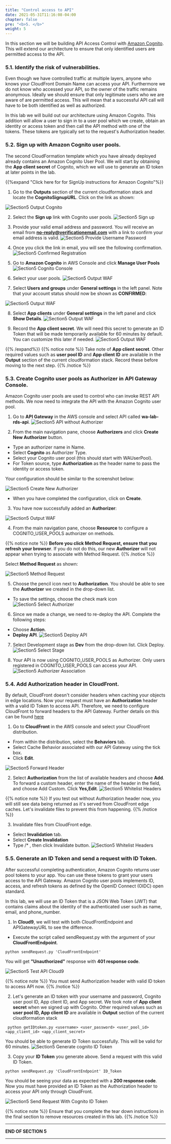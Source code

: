 ```yaml
---
title: "Control access to API"
date: 2021-05-31T11:16:08-04:00
chapter: false
pre: "<b>5. </b>"
weight: 5
---
```

In this section we will be building API Access Control with [Amazon Cognito](https://docs.aws.amazon.com/apigateway/latest/developerguide/apigateway-integrate-with-cognito.html). This will extend our architecture to ensure that only identified users are permitted access to the API.

### 5.1. Identify the risk of vulnerabilities.
Even though we have controlled traffic at multiple layers, anyone who knows your CloudFront Domain Name can access your API. Furthermore we do not know who accessed your API, so the owner of the traffic remains anonymous. Ideally we should ensure that only legitimate users who we are aware of are permitted access. This will mean that a successful API call will have to be both identified as well as authorized.

In this lab we will build out our architecture using Amazon Cognito. This addition will allow a user to sign in to a user pool which we create, obtain an identity or access token and then call the API method with one of the tokens. These tokens are typically set to the request's Authorization header.

### 5.2. Sign up with Amazon Cognito user pools.

The second CloudFormation template which you have already deployed already contains an Amazon Cognito User Pool. We will start by obtaining the **App client secret** of Cognito, which we will use to generate an ID token at later points in the lab.

{{%expand "Click here for for SignUp instructions for Amazon Cognito"%}}

1. Go to the **Outputs** section of the current cloudformation stack and locate the **CognitoSignupURL**. Click on the link as shown:

![Section5 Output Cognito](/Security/300_Multilayered_API_Security_with_Cognito_and_WAF/Images/section5/section5-output_cognito.png)

2. Select the **Sign up** link with Cognito user pools.
![Section5 Sign up](/Security/300_Multilayered_API_Security_with_Cognito_and_WAF/Images/section5/section5-sign_up.png)

3. Provide your valid email address and password. You will receive an email from **<no-reply@verificationemail.com>** with a link to confirm your email address is valid.
![Section5 Provide Username Password](/Security/300_Multilayered_API_Security_with_Cognito_and_WAF/Images/section5/section5-provide_username_password.png)

4. Once you click the link in email, you will see the following confirmation.
![Section5 Confirmed Registration](/Security/300_Multilayered_API_Security_with_Cognito_and_WAF/Images/section5/section5-confirmed_registration.png)

5. Go to **Amazon Cognito** in AWS Console and click **Manage User Pools**
![Section5 Cognito Console](/Security/300_Multilayered_API_Security_with_Cognito_and_WAF/Images/section5/section5-cognito_console.png)

6. Select your user pools.
![Section5 Output WAF](/Security/300_Multilayered_API_Security_with_Cognito_and_WAF/Images/section5/section5-select_user_pools.png)

7. Select **Users and groups** under **General settings** in the left panel. Note that your account status should now be shown as **CONFIRMED**:

![Section5 Output WAF](/Security/300_Multilayered_API_Security_with_Cognito_and_WAF/Images/section5/section5-check_account_statue.png)

8. Select **App clients** under **General settings** in the left panel and click **Show Details**.
![Section5 Output WAF](/Security/300_Multilayered_API_Security_with_Cognito_and_WAF/Images/section5/section5-select_app_client.png)

9. Record the **App client secret**. We will need this secret to generate an ID Token that will be made temporarily available for 60 minutes by default. You can customize this later if needed.
![Section5 Output WAF](/Security/300_Multilayered_API_Security_with_Cognito_and_WAF/Images/section5/section5-get_app_client_secret.png)

{{% /expand%}}
{{% notice note %}}
Take note of **App client secret**. Other required values such as **user pool ID** and **App client ID** are available in the **Output** section of the current cloudformation stack. Record these before moving to the next step.
{{% /notice %}}

### 5.3. Create Cognito user pools as Authorizer in API Gateway Console.

Amazon Cognito user pools are used to control who can invoke REST API methods. We now need to integrate the API with the Amazon Cognito user pool.

1. Go to **API Gateway** in the AWS console and select API called **wa-lab-rds-api**.
![Section5 API without Authorizer](/Security/300_Multilayered_API_Security_with_Cognito_and_WAF/Images/section5/section5-api_without_authorizer.png)

2. From the main navigation pane, choose **Authorizers** and click **Create New Authorizer** button.
* Type an authorizer name in Name.
* Select **Cognito** as Authorizer Type.
* Select your Cognito user pool (this should start with WAUserPool).
* For Token source, type **Authorization** as the header name to pass the identity or access token.

Your configuration should be similar to the screenshot below:

![Section5 Create New Authorizer](/Security/300_Multilayered_API_Security_with_Cognito_and_WAF/Images/section5/section5-create_new_authorizer.png)

* When you have completed the configuration, click on **Create**.

3. You have now successfully added an **Authorizer**:

![Section5 Output WAF](/Security/300_Multilayered_API_Security_with_Cognito_and_WAF/Images/section5/section5-authorizer.png)

4. From the main navigation pane, choose **Resource** to configure a COGNITO_USER_POOLS authorizer on methods.

{{% notice note %}}
**Before you click Method Request, ensure that you refresh your browser**. If you do not do this, our new **Authorizer** will not appear when trying to associate with Method Request.
{{% /notice %}}

Select **Method Request** as shown:

![Section5 Method Request](/Security/300_Multilayered_API_Security_with_Cognito_and_WAF/Images/section5/section5-method_request.png)

5. Choose the pencil icon next to **Authorization**. You should be able to see the **Authorizer** we created in the drop-down list.
* To save the settings, choose the check mark icon
![Section5 Select Authorizer](/Security/300_Multilayered_API_Security_with_Cognito_and_WAF/Images/section5/section5-select_new_authorizer.png)

6. Since we made a change, we need to re-deploy the API. Complete the following steps:

* Choose **Action**.
* **Deploy API**.
![Section5 Deploy API](/Security/300_Multilayered_API_Security_with_Cognito_and_WAF/Images/section5/section5-deploy_API.png)

7. Select Development stage as **Dev** from the drop-down list. Click Deploy.
![Section5 Select Stage](/Security/300_Multilayered_API_Security_with_Cognito_and_WAF/Images/section5/section5-select_stage.png)

8. Your API is now using COGNITO_USER_POOLS as Authorizer. Only users registered in COGNITO_USER_POOLS can access your API.
![Section5 Authorizer Association](/Security/300_Multilayered_API_Security_with_Cognito_and_WAF/Images/section5/section5-authorizer_association.png)

### 5.4. Add Authorization header in CloudFront.
By default, CloudFront doesn't consider headers when caching your objects in edge locations. Now your request must have an **Authorization** header with a valid ID Token to access API. Therefore, we need to configure CloudFront to forward headers to the API Gateway. Further details on this can be found [here](https://docs.aws.amazon.com/AmazonCloudFront/latest/DeveloperGuide/header-caching.html)

1. Go to **CloudFront** in the AWS console and select your CloudFront distribution.
* From within the distribution, select the **Behaviors** tab.
* Select Cache Behavior associated with our API Gateway using the tick box.
* Click **Edit**.

![Section5 Forward Header](/Security/300_Multilayered_API_Security_with_Cognito_and_WAF/Images/section5/section5-forward_header.png)

2. Select **Authorization** from the list of available headers and choose **Add**. To forward a custom header, enter the name of the header in the field, and choose Add Custom. Click **Yes,Edit**.
![Section5 Whitelist Headers](/Security/300_Multilayered_API_Security_with_Cognito_and_WAF/Images/section5/section5-whitelist_header.png)

{{% notice note %}}
If you test out without Authorization header now, you will still see data being returned as it's served from CloudFront edge caches. Let's invalidate files to prevent this from happening.
{{% /notice %}}

3. Invalidate files from CloudFront edge.
* Select **Invalidation** tab.
* Select **Create Invalidation**
* Type /* , then click Invalidate button.
![Section5 Whitelist Headers](/Security/300_Multilayered_API_Security_with_Cognito_and_WAF/Images/section5/section5-invalidate_files.png)


### 5.5. Generate an ID Token and send a request with ID Token.
After successful completing authentication, Amazon Cognito returns user pool tokens to your app. You can use these tokens to grant your users access to the API Gateway. Amazon Cognito user pools implements ID, access, and refresh tokens as defined by the OpenID Connect (OIDC) open standard. 

In this lab, we will use an ID Token that is a JSON Web Token (JWT) that contains claims about the identity of the authenticated user such as name, email, and phone_number.

1. In **Cloud9**, we will test with both CloudFrontEndpoint and APIGatewayURL to see the difference.

* Execute the script called sendRequest.py with the argument of your **CloudFrontEndpoint**.
```
python sendRequest.py 'CloudFrontEndpoint'
```
You will get **"Unauthorized"** response with **401 response code**.

![Section5 Test API Cloud9](/Security/300_Multilayered_API_Security_with_Cognito_and_WAF/Images/section5/section5-test_api_cloud9.png)

{{% notice note %}}
You must send Authorization header with valid ID token to access API now.
{{% /notice %}}

2. Let's generate an ID token with your username and password, Cognito user pool ID, App client ID, and App secret.
We took note of **App client secret** when we signed up with Cognito.
Other required values such as **user pool ID, App client ID** are available in **Output** section of the current cloudformation stack
```
 python getIDtoken.py <username> <user_password> <user_pool_id> <app_client_id> <app_client_secret>
```
You should be able to generate ID Token successfully. This will be valid for 60 minutes.
![Section5 Generate cognito ID Token](/Security/300_Multilayered_API_Security_with_Cognito_and_WAF/Images/section5/section5-generate_cognito_id_token.png)

3. Copy your **ID Token** you generate above. Send a request with this valid ID Token.
```
python sendRequest.py 'CloudFrontEndpoint' ID_Token
```
You should be seeing your data as expected with a **200 response code**. Now you must have provided an ID Token as the Authorization header to access your API only through CloudFront.

![Section5 Send Request With Cognito ID Token](/Security/300_Multilayered_API_Security_with_Cognito_and_WAF/Images/section5/section5-send_request_with_cognito_id_token.png)

{{% notice note %}}
Ensure that you complete the tear down instructions in the final section to remove resources created in this lab.
{{% /notice %}}
___
**END OF SECTION 5**
___